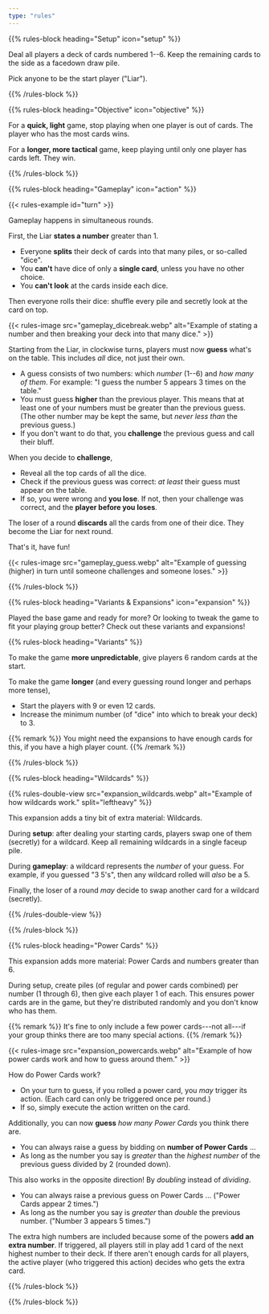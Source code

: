 ```yaml
---
type: "rules"
---
```


{{% rules-block heading="Setup" icon="setup" %}}

Deal all players a deck of cards numbered 1--6. Keep the remaining cards to the side as a facedown draw pile.

Pick anyone to be the start player ("Liar").

{{% /rules-block %}}

{{% rules-block heading="Objective" icon="objective" %}}

For a **quick, light** game, stop playing when one player is out of cards. The player who has the most cards wins.

For a **longer, more tactical** game, keep playing until only one player has cards left. They win.

{{% /rules-block %}}

{{% rules-block heading="Gameplay" icon="action" %}}

{{< rules-example id="turn" >}}

Gameplay happens in simultaneous rounds.

First, the Liar **states a number** greater than 1. 
* Everyone **splits** their deck of cards into that many piles, or so-called "dice".
* You **can't** have dice of only a **single card**, unless you have no other choice.
* You **can't look** at the cards inside each dice.

Then everyone rolls their dice: shuffle every pile and secretly look at the card on top.

{{< rules-image src="gameplay_dicebreak.webp" alt="Example of stating a number and then breaking your deck into that many dice." >}}

Starting from the Liar, in clockwise turns, players must now **guess** what's on the table. This includes _all_ dice, not just their own.

* A guess consists of two numbers: which _number_ (1--6) and _how many of them_. For example: "I guess the number 5 appears 3 times on the table."
* You must guess **higher** than the previous player. This means that at least one of your numbers must be greater than the previous guess. (The other number may be kept the same, but _never less than_ the previous guess.)
* If you don't want to do that, you **challenge** the previous guess and call their bluff.

When you decide to **challenge**,
* Reveal all the top cards of all the dice. 
* Check if the previous guess was correct: _at least_ their guess must appear on the table.
* If so, you were wrong and **you lose**. If not, then your challenge was correct, and the **player before you loses**. 

The loser of a round **discards** all the cards from one of their dice. They become the Liar for next round.

That's it, have fun!

{{< rules-image src="gameplay_guess.webp" alt="Example of guessing (higher) in turn until someone challenges and someone loses." >}}

{{% /rules-block %}}

{{% rules-block heading="Variants & Expansions" icon="expansion" %}}

Played the base game and ready for more? Or looking to tweak the game to fit your playing group better? Check out these variants and expansions!

{{% rules-block heading="Variants" %}}

To make the game **more unpredictable**, give players 6 random cards at the start.

To make the game **longer** (and every guessing round longer and perhaps more tense), 
* Start the players with 9 or even 12 cards. 
* Increase the minimum number (of "dice" into which to break your deck) to 3.

{{% remark %}}
You might need the expansions to have enough cards for this, if you have a high player count.
{{% /remark %}}

{{% /rules-block %}}

{{% rules-block heading="Wildcards" %}}

{{% rules-double-view src="expansion_wildcards.webp" alt="Example of how wildcards work." split="leftheavy" %}}

This expansion adds a tiny bit of extra material: Wildcards. 

During **setup**: after dealing your starting cards, players swap one of them (secretly) for a wildcard. Keep all remaining wildcards in a single faceup pile.

During **gameplay**: a wildcard represents the _number_ of your guess. For example, if you guessed "3 5's", then any wildcard rolled will _also_ be a 5.

Finally, the loser of a round _may_ decide to swap another card for a wildcard (secretly).

{{% /rules-double-view %}}

{{% /rules-block %}}

{{% rules-block heading="Power Cards" %}}

This expansion adds more material: Power Cards and numbers greater than 6.

During setup, create piles (of regular and power cards combined) per number (1 through 6), then give each player 1 of each. This ensures power cards are in the game, but they're distributed randomly and you don't know who has them.

{{% remark %}}
It's fine to only include a few power cards---not all---if your group thinks there are too many special actions.
{{% /remark %}}

{{< rules-image src="expansion_powercards.webp" alt="Example of how power cards work and how to guess around them." >}}

How do Power Cards work?

* On your turn to guess, if you rolled a power card, you _may_ trigger its action. (Each card can only be triggered once per round.)
* If so, simply execute the action written on the card.

Additionally, you can now **guess** _how many Power Cards_ you think there are.

* You can always raise a guess by bidding on **number of Power Cards** ...
* As long as the number you say is _greater_ than the _highest number_ of the previous guess divided by 2 (rounded down).

This also works in the opposite direction! By _doubling_ instead of _dividing_.

* You can always raise a previous guess on Power Cards ... ("Power Cards appear 2 times.")
* As long as the number you say is _greater_ than _double_ the previous number. ("Number 3 appears 5 times.")

The extra high numbers are included because some of the powers **add an extra number**. If triggered, all players still in play add 1 card of the next highest number to their deck. If there aren't enough cards for all players, the active player (who triggered this action) decides who gets the extra card.

{{% /rules-block %}}

{{% /rules-block %}}

